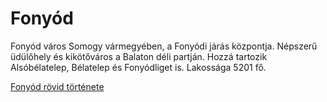 # Fonyód

Fonyód város Somogy vármegyében, a Fonyódi járás központja. Népszerű üdülőhely és kikötőváros a Balaton déli partján. Hozzá tartozik Alsóbélatelep, Bélatelep és Fonyódliget is. Lakossága 5201 fő.

[Fonyód rövid története](https://www.fonyod.hu/hu/fonyod-anno/történet)
